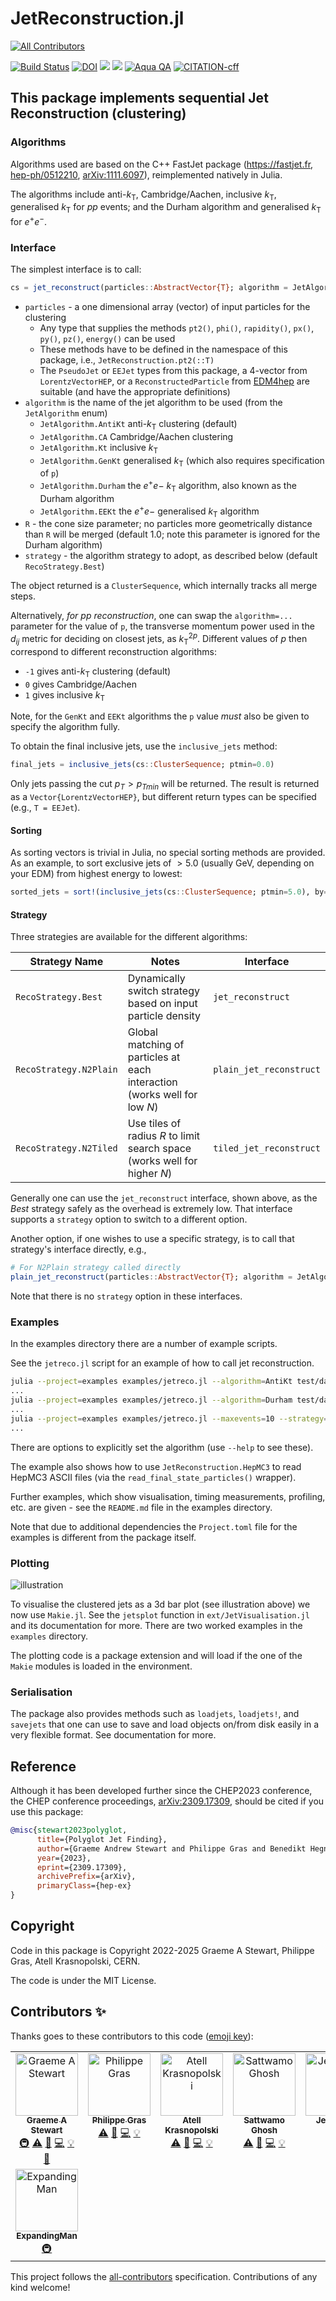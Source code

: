 # JetReconstruction.jl
<!-- ALL-CONTRIBUTORS-BADGE:START - Do not remove or modify this section -->
[![All Contributors](https://img.shields.io/badge/all_contributors-8-orange.svg?style=flat-square)](#contributors-)
<!-- ALL-CONTRIBUTORS-BADGE:END -->

[![Build Status](https://github.com/JuliaHEP/JetReconstruction.jl/actions/workflows/CI.yml/badge.svg?branch=main)](https://github.com/JuliaHEP/JetReconstruction.jl/actions/workflows/CI.yml?query=branch%3Amain)
[![DOI](https://zenodo.org/badge/507671522.svg)](https://zenodo.org/doi/10.5281/zenodo.12671414)
[![](https://img.shields.io/badge/docs-stable-blue.svg)](https://juliahep.github.io/JetReconstruction.jl/stable)
[![](https://img.shields.io/badge/docs-dev-blue.svg)](https://juliahep.github.io/JetReconstruction.jl/dev)
[![Aqua QA](https://raw.githubusercontent.com/JuliaTesting/Aqua.jl/master/badge.svg)](https://github.com/JuliaTesting/Aqua.jl)
[![CITATION-cff](https://github.com/dieghernan/cff-validator/actions/workflows/cff-validator.yml/badge.svg)](https://github.com/dieghernan/cff-validator/actions/workflows/cff-validator.yml)

## This package implements sequential Jet Reconstruction (clustering)

### Algorithms

Algorithms used are based on the C++ FastJet package (<https://fastjet.fr>,
[hep-ph/0512210](https://arxiv.org/abs/hep-ph/0512210),
[arXiv:1111.6097](https://arxiv.org/abs/1111.6097)), reimplemented natively in Julia.

The algorithms include anti-$`{k}_\text{T}`$, Cambridge/Aachen, inclusive
$`k_\text{T}`$, generalised $`k_\text{T}`$ for $`pp`$ events; and the Durham
algorithm and generalised $`k_\text{T}`$ for $`e^+e^-`$.

### Interface

The simplest interface is to call:

```julia
cs = jet_reconstruct(particles::AbstractVector{T}; algorithm = JetAlgorithm.AntiKt, R = 1.0, [p = -1,] [strategy = RecoStrategy.Best])
```

- `particles` - a one dimensional array (vector) of input particles for the clustering
  - Any type that supplies the methods `pt2()`, `phi()`, `rapidity()`, `px()`, `py()`, `pz()`, `energy()` can be used
  - These methods have to be defined in the namespace of this package, i.e., `JetReconstruction.pt2(::T)`
  - The `PseudoJet` or `EEJet` types from this package, a 4-vector from `LorentzVectorHEP`, or a `ReconstructedParticle` from [EDM4hep](https://github.com/peremato/EDM4hep.jl) are suitable (and have the appropriate definitions)
- `algorithm` is the name of the jet algorithm to be used (from the `JetAlgorithm` enum)
  - `JetAlgorithm.AntiKt` anti-$`{k}_\text{T}`$ clustering (default)
  - `JetAlgorithm.CA` Cambridge/Aachen clustering
  - `JetAlgorithm.Kt` inclusive $k_\text{T}$
  - `JetAlgorithm.GenKt` generalised $k_\text{T}$ (which also requires specification of `p`)
  - `JetAlgorithm.Durham` the $e^+e-$ $k_\text{T}$ algorithm, also known as the Durham algorithm
  - `JetAlgorithm.EEKt` the $e^+e-$ generalised $k_\text{T}$ algorithm
- `R` - the cone size parameter; no particles more geometrically distance than `R` will be merged (default 1.0; note this parameter is ignored for the Durham algorithm)
- `strategy` - the algorithm strategy to adopt, as described below (default `RecoStrategy.Best`)

The object returned is a `ClusterSequence`, which internally tracks all merge steps.

Alternatively, *for pp reconstruction*, one can swap the `algorithm=...`
parameter for the value of `p`, the transverse momentum power used in the
$d_{ij}$ metric for deciding on closest jets, as $k^{2p}_\text{T}$. Different
values of $p$ then correspond to different reconstruction algorithms:

- `-1` gives anti-$`{k}_\text{T}`$ clustering (default)
- `0` gives Cambridge/Aachen
- `1` gives inclusive $k_\text{T}$

Note, for the `GenKt` and `EEKt` algorithms the `p` value *must* also be given to specify the algorithm fully.

To obtain the final inclusive jets, use the `inclusive_jets` method:

```julia
final_jets = inclusive_jets(cs::ClusterSequence; ptmin=0.0)
```

Only jets passing the cut $p_T > p_{Tmin}$ will be returned. The result is returned as a `Vector{LorentzVectorHEP}`, but different return types can be specified (e.g., `T = EEJet`).

#### Sorting

As sorting vectors is trivial in Julia, no special sorting methods are provided. As an example, to sort exclusive jets of $>5.0$ (usually GeV, depending on your EDM) from highest energy to lowest:

```julia
sorted_jets = sort!(inclusive_jets(cs::ClusterSequence; ptmin=5.0), by=JetReconstruction.energy, rev=true)
```

#### Strategy

Three strategies are available for the different algorithms:

| Strategy Name | Notes | Interface |
|---|---|---|
| `RecoStrategy.Best` | Dynamically switch strategy based on input particle density | `jet_reconstruct` |
| `RecoStrategy.N2Plain` | Global matching of particles at each interaction (works well for low $N$) | `plain_jet_reconstruct` |
| `RecoStrategy.N2Tiled` | Use tiles of radius $R$ to limit search space (works well for higher $N$) | `tiled_jet_reconstruct` |

Generally one can use the `jet_reconstruct` interface, shown above, as the *Best* strategy safely as the overhead is extremely low. That interface supports a `strategy` option to switch to a different option.

Another option, if one wishes to use a specific strategy, is to call that strategy's interface directly, e.g.,

```julia
# For N2Plain strategy called directly
plain_jet_reconstruct(particles::AbstractVector{T}; algorithm = JetAlgorithm.AntiKt, R = 1.0)
```

Note that there is no `strategy` option in these interfaces.

### Examples

In the examples directory there are a number of example scripts.

See the `jetreco.jl` script for an example of how to call jet reconstruction.

```sh
julia --project=examples examples/jetreco.jl --algorithm=AntiKt test/data/events.pp13TeV.hepmc3.gz
...
julia --project=examples examples/jetreco.jl --algorithm=Durham test/data/events.eeH.hepmc3.gz
...
julia --project=examples examples/jetreco.jl --maxevents=10 --strategy=N2Plain --algorithm=Kt --exclusive-njets=3 test/data/events.pp13TeV.hepmc3.gz
...
```

There are options to explicitly set the algorithm (use `--help` to see these).

The example also shows how to use `JetReconstruction.HepMC3` to read HepMC3
ASCII files (via the `read_final_state_particles()` wrapper).

Further examples, which show visualisation, timing measurements, profiling, etc.
are given - see the `README.md` file in the examples directory.

Note that due to additional dependencies the `Project.toml` file for the
examples is different from the package itself.

### Plotting

![illustration](docs/src/assets/jetvis.png)

To visualise the clustered jets as a 3d bar plot (see illustration above) we now
use `Makie.jl`. See the `jetsplot` function in `ext/JetVisualisation.jl` and its
documentation for more. There are two worked examples in the `examples`
directory.

The plotting code is a package extension and will load if the one of the `Makie`
modules is loaded in the environment.

### Serialisation

The package also provides methods such as `loadjets`, `loadjets!`, and
`savejets` that one can use to save and load objects on/from disk easily in a
very flexible format. See documentation for more.

## Reference

Although it has been developed further since the CHEP2023 conference, the CHEP
conference proceedings, [arXiv:2309.17309](https://arxiv.org/abs/2309.17309),
should be cited if you use this package:

```bibtex
@misc{stewart2023polyglot,
      title={Polyglot Jet Finding}, 
      author={Graeme Andrew Stewart and Philippe Gras and Benedikt Hegner and Atell Krasnopolski},
      year={2023},
      eprint={2309.17309},
      archivePrefix={arXiv},
      primaryClass={hep-ex}
}
```

## Copyright

Code in this package is Copyright 2022-2025 Graeme A Stewart, Philippe Gras, Atell Krasnopolski, CERN.

The code is under the MIT License.

## Contributors ✨

Thanks goes to these contributors to this code ([emoji key](https://allcontributors.org/docs/en/emoji-key)):

<!-- ALL-CONTRIBUTORS-LIST:START - Do not remove or modify this section -->
<!-- prettier-ignore-start -->
<!-- markdownlint-disable -->
<table>
  <tbody>
    <tr>
      <td align="center" valign="top" width="14.28%"><a href="https://graeme-a-stewart.github.io"><img src="https://avatars.githubusercontent.com/u/8511620?v=4?s=100" width="100px;" alt="Graeme A Stewart"/><br /><sub><b>Graeme A Stewart</b></sub></a><br /><a href="#infra-graeme-a-stewart" title="Infrastructure (Hosting, Build-Tools, etc)">🚇</a> <a href="https://github.com/JuliaHEP/JetReconstruction.jl/commits?author=graeme-a-stewart" title="Tests">⚠️</a> <a href="https://github.com/JuliaHEP/JetReconstruction.jl/commits?author=graeme-a-stewart" title="Documentation">📖</a> <a href="https://github.com/JuliaHEP/JetReconstruction.jl/commits?author=graeme-a-stewart" title="Code">💻</a> <a href="#example-graeme-a-stewart" title="Examples">💡</a> <a href="https://github.com/JuliaHEP/JetReconstruction.jl/pulls?q=is%3Apr+reviewed-by%3Agraeme-a-stewart" title="Reviewed Pull Requests">👀</a></td>
      <td align="center" valign="top" width="14.28%"><a href="https://github.com/grasph"><img src="https://avatars.githubusercontent.com/u/5365086?v=4?s=100" width="100px;" alt="Philippe Gras"/><br /><sub><b>Philippe Gras</b></sub></a><br /><a href="https://github.com/JuliaHEP/JetReconstruction.jl/commits?author=grasph" title="Tests">⚠️</a> <a href="https://github.com/JuliaHEP/JetReconstruction.jl/commits?author=grasph" title="Documentation">📖</a> <a href="https://github.com/JuliaHEP/JetReconstruction.jl/commits?author=grasph" title="Code">💻</a> <a href="#example-grasph" title="Examples">💡</a></td>
      <td align="center" valign="top" width="14.28%"><a href="https://atell.neocities.org/"><img src="https://avatars.githubusercontent.com/u/65173069?v=4?s=100" width="100px;" alt="Atell Krasnopolski"/><br /><sub><b>Atell Krasnopolski</b></sub></a><br /><a href="https://github.com/JuliaHEP/JetReconstruction.jl/commits?author=gojakuch" title="Tests">⚠️</a> <a href="https://github.com/JuliaHEP/JetReconstruction.jl/commits?author=gojakuch" title="Documentation">📖</a> <a href="https://github.com/JuliaHEP/JetReconstruction.jl/commits?author=gojakuch" title="Code">💻</a> <a href="#example-gojakuch" title="Examples">💡</a></td>
      <td align="center" valign="top" width="14.28%"><a href="https://github.com/sattwamo"><img src="https://avatars.githubusercontent.com/u/107874535?v=4?s=100" width="100px;" alt="Sattwamo Ghosh"/><br /><sub><b>Sattwamo Ghosh</b></sub></a><br /><a href="https://github.com/JuliaHEP/JetReconstruction.jl/commits?author=sattwamo" title="Tests">⚠️</a> <a href="https://github.com/JuliaHEP/JetReconstruction.jl/commits?author=sattwamo" title="Documentation">📖</a> <a href="https://github.com/JuliaHEP/JetReconstruction.jl/commits?author=sattwamo" title="Code">💻</a> <a href="#example-sattwamo" title="Examples">💡</a></td>
      <td align="center" valign="top" width="14.28%"><a href="http://blog.jling.dev"><img src="https://avatars.githubusercontent.com/u/5306213?v=4?s=100" width="100px;" alt="Jerry Ling"/><br /><sub><b>Jerry Ling</b></sub></a><br /><a href="https://github.com/JuliaHEP/JetReconstruction.jl/commits?author=Moelf" title="Documentation">📖</a></td>
      <td align="center" valign="top" width="14.28%"><a href="https://github.com/hegner"><img src="https://avatars.githubusercontent.com/u/1609504?v=4?s=100" width="100px;" alt="hegner"/><br /><sub><b>hegner</b></sub></a><br /><a href="https://github.com/JuliaHEP/JetReconstruction.jl/commits?author=hegner" title="Documentation">📖</a></td>
      <td align="center" valign="top" width="14.28%"><a href="http://m-fila.github.io"><img src="https://avatars.githubusercontent.com/u/37295697?v=4?s=100" width="100px;" alt="Mateusz Jakub Fila"/><br /><sub><b>Mateusz Jakub Fila</b></sub></a><br /><a href="https://github.com/JuliaHEP/JetReconstruction.jl/commits?author=m-fila" title="Documentation">📖</a> <a href="#infra-m-fila" title="Infrastructure (Hosting, Build-Tools, etc)">🚇</a> <a href="https://github.com/JuliaHEP/JetReconstruction.jl/commits?author=m-fila" title="Tests">⚠️</a></td>
    </tr>
    <tr>
      <td align="center" valign="top" width="14.28%"><a href="https://github.com/ExpandingMan"><img src="https://avatars.githubusercontent.com/u/11379353?v=4?s=100" width="100px;" alt="ExpandingMan"/><br /><sub><b>ExpandingMan</b></sub></a><br /><a href="#infra-ExpandingMan" title="Infrastructure (Hosting, Build-Tools, etc)">🚇</a></td>
    </tr>
  </tbody>
</table>

<!-- markdownlint-restore -->
<!-- prettier-ignore-end -->

<!-- ALL-CONTRIBUTORS-LIST:END -->

This project follows the [all-contributors](https://github.com/all-contributors/all-contributors) specification. Contributions of any kind welcome!
